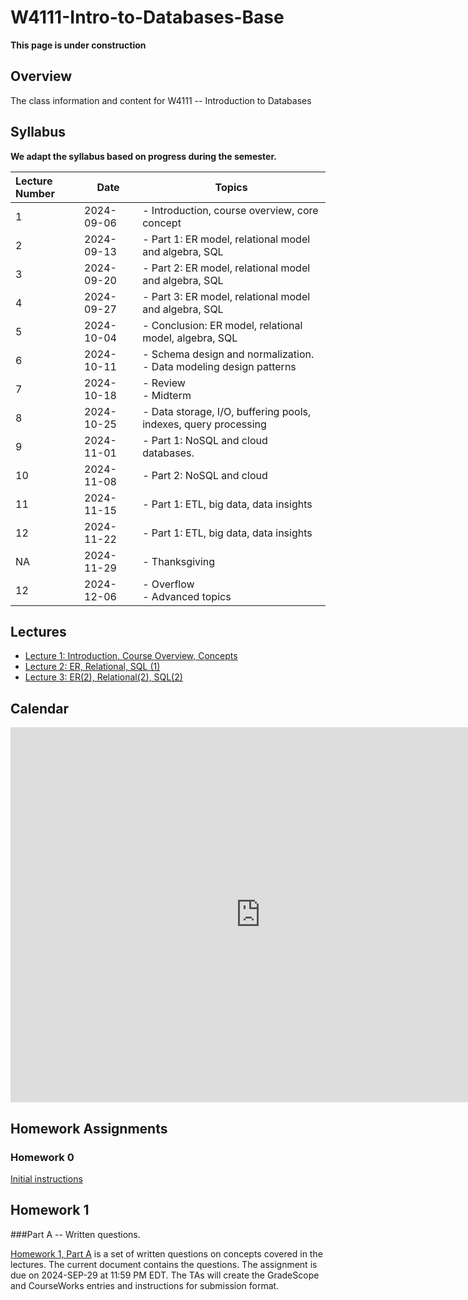 # W4111-Intro-to-Databases-Base

__This page is under construction__

## Overview

The class information and content for W4111 -- Introduction to Databases

## Syllabus

__We adapt the syllabus based on progress during the semester.__

| Lecture Number | Date       | Topics                                                                 |
|:---------------|------------|------------------------------------------------------------------------|
| 1              | 2024-09-06 | - Introduction, course overview, core concept                          |
| 2              | 2024-09-13 | - Part 1: ER model, relational model and algebra, SQL                  |
| 3              | 2024-09-20 | - Part 2: ER model, relational model and algebra, SQL                  |
| 4              | 2024-09-27 | - Part 3: ER model, relational model and algebra, SQL                  |
| 5              | 2024-10-04 | - Conclusion: ER model, relational model, algebra, SQL                 |
| 6              | 2024-10-11 | - Schema design and normalization.<br> - Data modeling design patterns |
| 7              | 2024-10-18 | - Review<br>- Midterm<br>                                              |
| 8              | 2024-10-25 | - Data storage, I/O, buffering pools, indexes, query processing        |
| 9              | 2024-11-01 | - Part 1: NoSQL and cloud databases.                                   |
| 10             | 2024-11-08 | - Part 2: NoSQL and cloud                                              |
| 11             | 2024-11-15 | - Part 1: ETL, big data, data insights                                 |
| 12             | 2024-11-22 | - Part 1: ETL, big data, data insights                                 |
| NA             | 2024-11-29 | - Thanksgiving                                                         |
| 12             | 2024-12-06 | - Overflow<br> - Advanced topics                                       |

## Lectures

- [Lecture 1: Introduction, Course Overview, Concepts](https://github.com/donald-f-ferguson/W4111-Intro-to-Databases-Base/blob/155667f2e11a4406f6d92f554005c0bae4c6405f/Lectures/Fall-2024/W4111-2024F-1-Introduction-Concetps/W4111-2024F-1-Introduction-Concepts-V2.pdf)
- [Lecture 2: ER, Relational, SQL (1)](https://github.com/donald-f-ferguson/W4111-Intro-to-Databases-Base/blob/33dd8125c0d55b7d85ad5f7e84d56e972fb598fd/Lectures/Fall-2024/W4111-2024F-2-ER-Relational-SQL-1/W4111-2024F-2-ER-Relational-SQL.pdf)
- [Lecture 3: ER(2), Relational(2), SQL(2)](https://github.com/donald-f-ferguson/W4111-Intro-to-Databases-Base/blob/72362c384ff4df8d031dd10984f095d767f30815/Lectures/Fall-2024/W4111-2024F-3-ER2-Relational2-SQL2/W4111-2024F-3-ER2-Relational2-SQL2-v2.pdf)


## Calendar

<iframe src="https://calendar.google.com/calendar/embed?src=c_1c81dc44043255169fe166a240bc17b2989cef9cdb12aabc247837b2a1c0e162%40group.calendar.google.com&ctz=America%2FNew_York" style="border: 0" width="800" height="600" frameborder="0" scrolling="no"></iframe>

## Homework Assignments

### Homework 0

[Initial instructions](Homework/HW0/HW0.md)

## Homework 1

###Part A -- Written questions.

[Homework 1, Part A](https://github.com/donald-f-ferguson/W4111-Intro-to-Databases-Base/blob/main/Homework-Assignments/HW1/F24-W4111-HW-1-A.pdf)
is a set of written questions on concepts covered in the lectures. The current document contains the questions. The assignment
is due on 2024-SEP-29 at 11:59 PM EDT. The TAs will create the GradeScope and CourseWorks entries and instructions for
submission format.